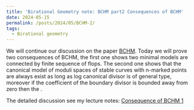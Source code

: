 ```yaml
---
title: 'Birational Geometry note: BCHM part2 Consequences of BCHM'
date: 2024-05-15
permalink: /posts/2024/05/BCHM-2/
tags:
  - Birational geometry
---
```


We will continue our discussion on the paper [BCHM](https://www.ams.org/journals/jams/2010-23-02/S0894-0347-09-00649-3/S0894-0347-09-00649-3.pdf). Today we will prove two consequences of BCHM, the first one shows two minimal models are connected by finite sequence of flops. The second one shows that the canonical model of moduli spaces of stable curves with n-marked points are always exist as long as log canonical divisor is of general type, moreover if the coefficient of the boundary divisor is bounded away from zero then the .

The detailed discussion see my lecture notes: [Consequence of BCHM 1](https://yilimath.github.io/files/Birational/BCHM/BCHM2.pdf)

